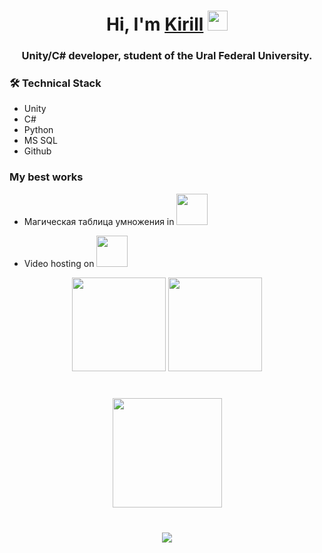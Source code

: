 <h1 align="center">Hi, I'm <a href="https://daniilshat.ru/" target="_blank">Kirill</a> 
<img src="https://github.com/blackcater/blackcater/raw/main/images/Hi.gif" height="32"/></h1>
<h3 align="center">Unity/C# developer, student of the Ural Federal University. </h3>

### 🛠 Technical Stack
* Unity
* C#
* Python
* MS SQL
* Github

### My best works
 * <p> Магическая таблица умножения in 
      <a href="https://play.google.com/store/apps/details?id=com.KeyZ08.MTGame.mobile2D">
         <img height="50px" src="https://img.shields.io/badge/Google_Play-414141?style=for-the-badge&logo=google-play&logoColor=white">
      </a>
   </p>
* <p> Video hosting on 
      <a href="https://github.com/KeyZ08/VideoHosting2">
         <img height="50px" src="https://img.shields.io/badge/django-%23092E20.svg?style=for-the-badge&logo=django&logoColor=white">
      </a>
   </p>
   
<p align='center'>
   <a href="https://github-readme-stats.vercel.app/api?username=KeyZ08&show_icons=true&count_private=true">
       <img height=150 src="https://github-readme-stats.vercel.app/api?username=KeyZ08&show_icons=true&count_private=true"/></a>
   <a href="https://github.com/KeyZ08/github-readme-stats">
       <img height=150 src="https://github-readme-stats.vercel.app/api/top-langs/?username=KeyZ08&layout=compact"/></a>
</p>
<div align="center" style="margin: 40px 0">
   <a href="https://github.com/KeyZ08/github-profile-views-counter">
       <img width="175px" src="https://komarev.com/ghpvc/?username=KeyZ08&color=20213C">
   </a>
</div>
<p align='center'>
   <a href="https://t.me/KeyZMoroz">
       <img src="https://img.shields.io/badge/Telegram-2CA5E0?style=for-the-badge&logo=telegram&logoColor=white"/>
   </a>
</p>
